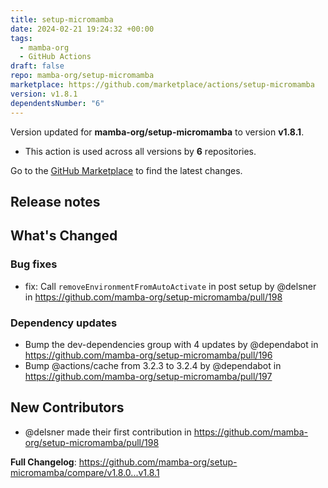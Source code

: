 ```yaml
---
title: setup-micromamba
date: 2024-02-21 19:24:32 +00:00
tags:
  - mamba-org
  - GitHub Actions
draft: false
repo: mamba-org/setup-micromamba
marketplace: https://github.com/marketplace/actions/setup-micromamba
version: v1.8.1
dependentsNumber: "6"
---
```



Version updated for **mamba-org/setup-micromamba** to version **v1.8.1**.
- This action is used across all versions by **6** repositories.

Go to the [GitHub Marketplace](https://github.com/marketplace/actions/setup-micromamba) to find the latest changes.

## Release notes

<!-- Release notes generated using configuration in .github/release.yml at v1.8.1 -->

## What's Changed
### Bug fixes
* fix: Call `removeEnvironmentFromAutoActivate` in post setup by @delsner in https://github.com/mamba-org/setup-micromamba/pull/198
### Dependency updates
* Bump the dev-dependencies group with 4 updates by @dependabot in https://github.com/mamba-org/setup-micromamba/pull/196
* Bump @actions/cache from 3.2.3 to 3.2.4 by @dependabot in https://github.com/mamba-org/setup-micromamba/pull/197

## New Contributors
* @delsner made their first contribution in https://github.com/mamba-org/setup-micromamba/pull/198

**Full Changelog**: https://github.com/mamba-org/setup-micromamba/compare/v1.8.0...v1.8.1
